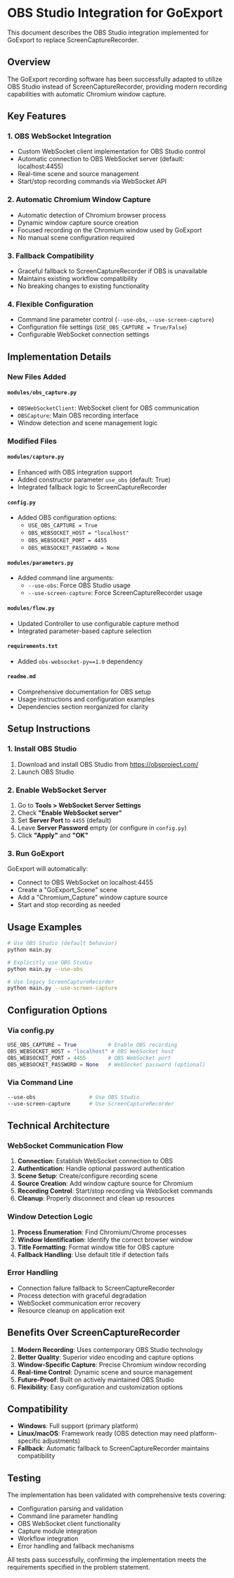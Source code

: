 # OBS Studio Integration for GoExport

This document describes the OBS Studio integration implemented for GoExport to replace ScreenCaptureRecorder.

## Overview

The GoExport recording software has been successfully adapted to utilize OBS Studio instead of ScreenCaptureRecorder, providing modern recording capabilities with automatic Chromium window capture.

## Key Features

### 1. OBS WebSocket Integration
- Custom WebSocket client implementation for OBS Studio control
- Automatic connection to OBS WebSocket server (default: localhost:4455)
- Real-time scene and source management
- Start/stop recording commands via WebSocket API

### 2. Automatic Chromium Window Capture
- Automatic detection of Chromium browser process
- Dynamic window capture source creation
- Focused recording on the Chromium window used by GoExport
- No manual scene configuration required

### 3. Fallback Compatibility
- Graceful fallback to ScreenCaptureRecorder if OBS is unavailable
- Maintains existing workflow compatibility
- No breaking changes to existing functionality

### 4. Flexible Configuration
- Command line parameter control (`--use-obs`, `--use-screen-capture`)
- Configuration file settings (`USE_OBS_CAPTURE = True/False`)
- Configurable WebSocket connection settings

## Implementation Details

### New Files Added

#### `modules/obs_capture.py`
- `OBSWebSocketClient`: WebSocket client for OBS communication
- `OBSCapture`: Main OBS recording interface
- Window detection and scene management logic

### Modified Files

#### `modules/capture.py`
- Enhanced with OBS integration support
- Added constructor parameter `use_obs` (default: True)
- Integrated fallback logic to ScreenCaptureRecorder

#### `config.py`
- Added OBS configuration options:
  - `USE_OBS_CAPTURE = True`
  - `OBS_WEBSOCKET_HOST = "localhost"`
  - `OBS_WEBSOCKET_PORT = 4455`
  - `OBS_WEBSOCKET_PASSWORD = None`

#### `modules/parameters.py`
- Added command line arguments:
  - `--use-obs`: Force OBS Studio usage
  - `--use-screen-capture`: Force ScreenCaptureRecorder usage

#### `modules/flow.py`
- Updated Controller to use configurable capture method
- Integrated parameter-based capture selection

#### `requirements.txt`
- Added `obs-websocket-py==1.0` dependency

#### `readme.md`
- Comprehensive documentation for OBS setup
- Usage instructions and configuration examples
- Dependencies section reorganized for clarity

## Setup Instructions

### 1. Install OBS Studio
1. Download and install OBS Studio from https://obsproject.com/
2. Launch OBS Studio

### 2. Enable WebSocket Server
1. Go to **Tools > WebSocket Server Settings**
2. Check **"Enable WebSocket server"**
3. Set **Server Port** to `4455` (default)
4. Leave **Server Password** empty (or configure in `config.py`)
5. Click **"Apply"** and **"OK"**

### 3. Run GoExport
GoExport will automatically:
- Connect to OBS WebSocket on localhost:4455
- Create a "GoExport_Scene" scene
- Add a "Chromium_Capture" window capture source
- Start and stop recording as needed

## Usage Examples

```bash
# Use OBS Studio (default behavior)
python main.py

# Explicitly use OBS Studio
python main.py --use-obs

# Use legacy ScreenCaptureRecorder
python main.py --use-screen-capture
```

## Configuration Options

### Via config.py
```python
USE_OBS_CAPTURE = True          # Enable OBS recording
OBS_WEBSOCKET_HOST = "localhost" # OBS WebSocket host
OBS_WEBSOCKET_PORT = 4455       # OBS WebSocket port
OBS_WEBSOCKET_PASSWORD = None   # WebSocket password (optional)
```

### Via Command Line
```bash
--use-obs                 # Use OBS Studio
--use-screen-capture      # Use ScreenCaptureRecorder
```

## Technical Architecture

### WebSocket Communication Flow
1. **Connection**: Establish WebSocket connection to OBS
2. **Authentication**: Handle optional password authentication
3. **Scene Setup**: Create/configure recording scene
4. **Source Creation**: Add window capture source for Chromium
5. **Recording Control**: Start/stop recording via WebSocket commands
6. **Cleanup**: Properly disconnect and clean up resources

### Window Detection Logic
1. **Process Enumeration**: Find Chromium/Chrome processes
2. **Window Identification**: Identify the correct browser window
3. **Title Formatting**: Format window title for OBS capture
4. **Fallback Handling**: Use default title if detection fails

### Error Handling
- Connection failure fallback to ScreenCaptureRecorder
- Process detection with graceful degradation
- WebSocket communication error recovery
- Resource cleanup on application exit

## Benefits Over ScreenCaptureRecorder

1. **Modern Recording**: Uses contemporary OBS Studio technology
2. **Better Quality**: Superior video encoding and capture options
3. **Window-Specific Capture**: Precise Chromium window recording
4. **Real-time Control**: Dynamic scene and source management
5. **Future-Proof**: Built on actively maintained OBS Studio
6. **Flexibility**: Easy configuration and customization options

## Compatibility

- **Windows**: Full support (primary platform)
- **Linux/macOS**: Framework ready (OBS detection may need platform-specific adjustments)
- **Fallback**: Automatic fallback to ScreenCaptureRecorder maintains compatibility

## Testing

The implementation has been validated with comprehensive tests covering:
- Configuration parsing and validation
- Command line parameter handling
- OBS WebSocket client functionality
- Capture module integration
- Workflow integration
- Error handling and fallback mechanisms

All tests pass successfully, confirming the implementation meets the requirements specified in the problem statement.